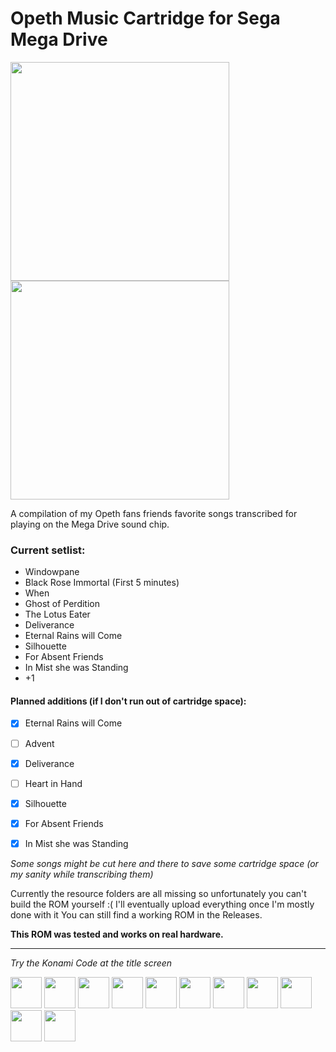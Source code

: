 # Opeth Music Cartridge for Sega Mega Drive

<img src="https://user-images.githubusercontent.com/12115973/168597300-e35c51d3-83f1-46c4-93c1-7f21c54fa37f.png" width="350px"> <img src="https://user-images.githubusercontent.com/12115973/171997758-10450aac-13f7-4a76-8c95-05bb43b2d0d5.png" width="350px">


A compilation of my Opeth fans friends favorite songs transcribed for playing on the Mega Drive sound chip. 

### Current setlist:
- Windowpane
- Black Rose Immortal (First 5 minutes)
- When
- Ghost of Perdition
- The Lotus Eater
- Deliverance
- Eternal Rains will Come
- Silhouette
- For Absent Friends
- In Mist she was Standing
- +1

#### Planned additions (if I don't run out of cartridge space):

 - [x]  Eternal Rains will Come
 - [ ]  Advent
 - [x]  Deliverance
 - [ ]  Heart in Hand
 - [x]  Silhouette
 - [x]  For Absent Friends
 - [x]  In Mist she was Standing


*Some songs might be cut here and there to save some cartridge space (or my sanity while transcribing them)*


Currently the resource folders are all missing so unfortunately you can't build the ROM yourself :( 
I'll eventually upload everything once I'm mostly done with it
You can still find a working ROM in the Releases. 

**This ROM was tested and works on real hardware.** 

---


*Try the Konami Code at the title screen*

<img src="https://user-images.githubusercontent.com/12115973/171998399-2a4be64f-34e4-4596-a928-4d414aea10e3.gif" height="50px"> <img src="https://user-images.githubusercontent.com/12115973/171998399-2a4be64f-34e4-4596-a928-4d414aea10e3.gif" height="50px"> <img src="https://user-images.githubusercontent.com/12115973/171998402-316d7924-9940-4b5d-b797-64c020b7c1be.gif" height="50px"> <img src="https://user-images.githubusercontent.com/12115973/171998402-316d7924-9940-4b5d-b797-64c020b7c1be.gif" height="50px"> 
<img src="https://user-images.githubusercontent.com/12115973/171998403-649647d6-76dd-447f-8653-2342132b7188.gif" height="50px"> <img src="https://user-images.githubusercontent.com/12115973/171998404-b218fffc-18b1-47c7-8b52-238edd874a44.gif" height="50px"> <img src="https://user-images.githubusercontent.com/12115973/171998403-649647d6-76dd-447f-8653-2342132b7188.gif" height="50px"> <img src="https://user-images.githubusercontent.com/12115973/171998404-b218fffc-18b1-47c7-8b52-238edd874a44.gif" height="50px"> <img src="https://user-images.githubusercontent.com/12115973/171998401-7e2623ac-48c1-4705-93c8-b1286a617f88.gif" height="50px"> <img src="https://user-images.githubusercontent.com/12115973/171998400-cec85263-f9a7-4925-ba68-b61d59e4bfba.gif" height="50px"> <img src="https://user-images.githubusercontent.com/12115973/171998405-8dc4fcbc-116e-4fee-8e78-8090cf52161a.gif" height="50px">
